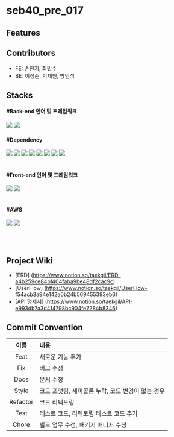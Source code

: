 # seb40_pre_017



## Features


## Contributors

- FE: 손현지, 최민수
- BE: 이성준, 박재원, 방인석

## Stacks

#### #Back-end 언어 및 프레임워크

<img src="https://img.shields.io/badge/JAVA-007396?style=for-the-badge&logo=java&logoColor=white"> <img src="https://img.shields.io/badge/SpringBoot-6DB33F?style=for-the-badge&logo=SpringBoot&logoColor=white">
<br>

#### #Dependency

<img src="https://img.shields.io/badge/SpringDataJPA-007396?style=for-the-badge&logo=SpringDataJPA&logoColor=white"> <img src="https://img.shields.io/badge/SpringValidation-6DB33F?style=for-the-badge&logo=SpringValidation&logoColor=white"> <img src="https://img.shields.io/badge/springSecurity-6DB33F?style=for-the-badge&logo=springSecurity&logoColor=white"> <img src="https://img.shields.io/badge/MySQL-4479A1?style=for-the-badge&logo=MySQL&logoColor=white">
<img src="https://img.shields.io/badge/QueryDSL-4479A1?style=for-the-badge&logo=QueryDSL&logoColor=white"> <img src="https://img.shields.io/badge/LOMBOK-4479A1?style=for-the-badge&logo=LOMBOK&logoColor=white"> <img src="https://img.shields.io/badge/SpringRestDocs-4479A1?style=for-the-badge&logo=SpringRestDocs&logoColor=white"> <img src="https://img.shields.io/badge/h2-database-4479A1?style=for-the-badge&logo=h2&logoColor=white">
<br>
<br>


#### #Front-end 언어 및 프레임워크

<img src="https://img.shields.io/badge/Javascript-F7DF1E?style=for-the-badge&logo=Javascript&logoColor=white"> <img src="https://img.shields.io/badge/React-61DAFB?style=for-the-badge&logo=React&logoColor=white">
<br>
<br>

#### #AWS

<img src="https://img.shields.io/badge/Amazon EC2-FF9900?style=for-the-badge&logo=Amazon EC2&logoColor=white"> <img src="https://img.shields.io/badge/Amazon S3-569A31?style=for-the-badge&logo=Amazon S3&logoColor=white">

<br>
<br>

## Project Wiki

- [ERD] (https://www.notion.so/taekgil/ERD-a4b259ce84bf404faba9be48df2cac9c)
- [UserFlow] (https://www.notion.so/taekgil/UserFlow-f54acb3a94e142a0b24b569455393eb6)
- [API 명세서] (https://www.notion.so/taekgil/API-e993db7a3d414798bc904fe7284b8346)


## Commit Convention
|이름|내용|
|:--:|:--|
|Feat|새로운 기능 추가|
|Fix|버그 수정|
|Docs|문서 수정|
|Style|코드 포맷팅, 세미콜론 누락, 코드 변경이 없는 경우|
|Refactor|코드 리펙토링|
|Test|테스트 코드, 리펙토링 테스트 코드 추가|
|Chore|빌드 업무 수정, 패키지 매니저 수정|

